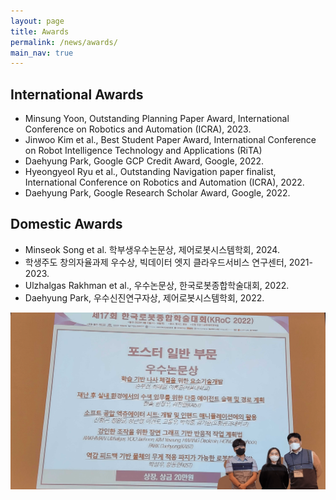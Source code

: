 ```yaml
---
layout: page
title: Awards
permalink: /news/awards/
main_nav: true
---
```


## International Awards
- Minsung Yoon, Outstanding Planning Paper Award, International Conference on Robotics and Automation (ICRA), 2023.
- Jinwoo Kim et al., Best Student Paper Award, International Conference on Robot Intelligence Technology and Applications (RiTA)
- Daehyung Park, Google GCP Credit Award, Google, 2022.
- Hyeongyeol Ryu et al., Outstanding Navigation paper finalist, International Conference on Robotics and Automation (ICRA), 2022.
- Daehyung Park, Google Research Scholar Award, Google, 2022.

## Domestic Awards
- Minseok Song et al. 학부생우수논문상, 제어로봇시스템학회, 2024.
- 학생주도 창의자율과제 우수상, 빅데이터 엣지 클라우드서비스 연구센터, 2021-2023.
- Ulzhalgas Rakhman et al., 우수논문상, 한국로봇종합학술대회, 2022.
- Daehyung Park, 우수신진연구자상, 제어로봇시스템학회, 2022.

<td markdown="span">
    <a href="/assets/paper_photo.png" data-lightbox="Student Awards" >
      <img style="width: 800px" src="/assets/paper_photo.png">
      </a>
</td>











